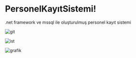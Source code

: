 # PersonelKayıtSistemi!

.net framework ve mssql ile oluşturulmuş personel kayıt sistemi


![git](https://user-images.githubusercontent.com/104231936/231014640-5c648efc-b386-4e78-93a2-0a1d540d48d3.JPG)


![ist](https://user-images.githubusercontent.com/104231936/231878576-b197fe21-6704-478a-bc0b-7cd9b597963c.JPG)

![grafik](https://user-images.githubusercontent.com/104231936/231888207-da11ae4b-1ab9-43e2-8777-fa23575dfc33.JPG)
